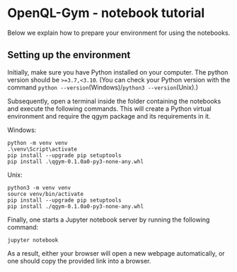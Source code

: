 # OpenQL-Gym - notebook tutorial
Below we explain how to prepare your environment for using the notebooks.

## Setting up the environment
Initially, make sure you have Python installed on your computer. The python version should be `>=3.7,<3.10`. (You can
check your Python version with the command `python --version`(Windows)/`python3 --version`(Unix).)

Subsequently, open a terminal inside the folder containing the notebooks and execute the following commands. This will
create a Python virtual environment and require the qgym package and its requirements in it.

Windows:
```commandline
python -m venv venv
.\venv\Script\activate
pip install --upgrade pip setuptools
pip install .\qgym-0.1.0a0-py3-none-any.whl
```

Unix:
```commandline
python3 -m venv venv
source venv/bin/activate
pip install --upgrade pip setuptools
pip install ./qgym-0.1.0a0-py3-none-any.whl
```

Finally, one starts a Jupyter notebook server by running the following command:

```commandline
jupyter notebook
```

As a result, either your browser will open a new webpage automatically, or one should copy the provided link into a
browser.
